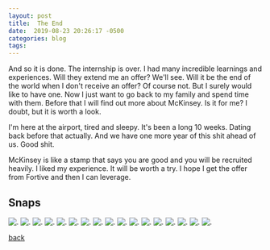 ```yaml
---
layout: post
title:  The End
date:  2019-08-23 20:26:17 -0500
categories: blog 
tags: 
---
```


And so it is done. The internship is over. I had many incredible learnings and experiences. Will they extend me an offer? We'll see. Will it be the end of the world when I don't receive an offer? Of course not. But I surely would like to have one. Now I just want to go back to my family and spend time with them. Before that I will find out more about McKinsey. Is it for me? I doubt, but it is worth a look.

I'm here at the airport, tired and sleepy. It's been a long 10 weeks. Dating back before that actually. And we have one more year of this shit ahead of us. Good shit.

McKinsey is like a stamp that says you are good and you will be recruited heavily. I liked my experience. It will be worth a try. I hope I get the offer from Fortive and then I can leverage.

## Snaps

![](/assets/img/1908/20190820-baby.jpg ".")
![](/assets/img/1908/20190820-cutie.jpg ".")
![](/assets/img/1908/20190820-seansean.jpg ".")
![](/assets/img/1908/20190820-sleeping.jpg ".")
![](/assets/img/1908/20190821-internship.jpg ".")
![](/assets/img/1908/20190821-tek.jpg ".")
![](/assets/img/1908/20190821-vmboard.jpg ".")
![](/assets/img/1908/20190823-reportout.jpg ".")
![](/assets/img/1908/20190823-squad.jpg ".")
![](/assets/img/1908/20190823-squad2.jpg ".")
![](/assets/img/1908/20190824-awkward.jpg ".")
![](/assets/img/1908/20190824-bar.jpg ".")
![](/assets/img/1908/20190824-photobooth.jpg ".")
![](/assets/img/1908/20190824-southeastasia.jpg ".")
![](/assets/img/1908/20190824-team5.jpg ".")
![](/assets/img/1908/20190824-theview.jpg ".")
![](/assets/img/1908/20190824-wontgobackyet.jpg ".")

[back](/blog)
